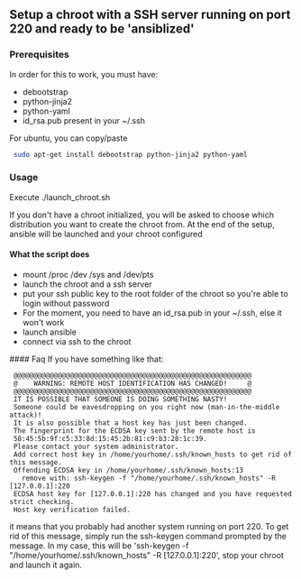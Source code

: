 ## Setup a chroot with a SSH server running on port 220 and ready to be 'ansiblized'

### Prerequisites
In order for this to work, you must have: 
* debootstrap
* python-jinja2
* python-yaml
* id_rsa.pub present in your ~/.ssh

For ubuntu, you can copy/paste
```bash
 sudo apt-get install debootstrap python-jinja2 python-yaml
```

### Usage
Execute ./launch_chroot.sh

If you don't have a chroot initialized, you will be asked to choose which distribution you want to create the chroot from.
At the end of the setup, ansible will be launched and your chroot configured

#### What the script does 

* mount /proc /dev /sys and /dev/pts
* launch the chroot and a ssh server
* put your ssh public key to the root folder of the chroot so you're able to login without password
 * For the moment, you need to have an id_rsa.pub in your ~/.ssh, else it won't work
* launch ansible
* connect via ssh to the chroot

#### Faq
If you have something like that:
```
 @@@@@@@@@@@@@@@@@@@@@@@@@@@@@@@@@@@@@@@@@@@@@@@@@@@@@@@@@@@
 @    WARNING: REMOTE HOST IDENTIFICATION HAS CHANGED!     @
 @@@@@@@@@@@@@@@@@@@@@@@@@@@@@@@@@@@@@@@@@@@@@@@@@@@@@@@@@@@
 IT IS POSSIBLE THAT SOMEONE IS DOING SOMETHING NASTY!
 Someone could be eavesdropping on you right now (man-in-the-middle attack)!
 It is also possible that a host key has just been changed.
 The fingerprint for the ECDSA key sent by the remote host is
 58:45:5b:9f:c5:33:8d:15:45:2b:81:c9:b3:28:1c:39.
 Please contact your system administrator.
 Add correct host key in /home/yourhome/.ssh/known_hosts to get rid of this message.
 Offending ECDSA key in /home/yourhome/.ssh/known_hosts:13
   remove with: ssh-keygen -f "/home/yourhome/.ssh/known_hosts" -R [127.0.0.1]:220
 ECDSA host key for [127.0.0.1]:220 has changed and you have requested strict checking.
 Host key verification failed.
```

it means that you probably had another system running on port 220.
To get rid of this message, simply run the ssh-keygen command prompted by the message. In my case, this will be 'ssh-keygen -f "/home/yourhome/.ssh/known_hosts" -R [127.0.0.1]:220', stop your chroot and launch it again.
